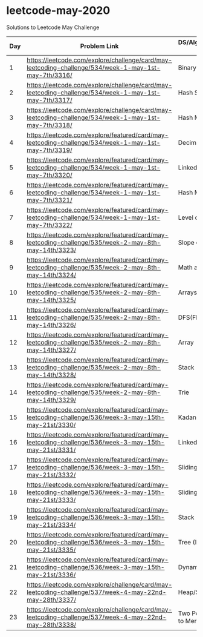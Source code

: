 # leetcode-may-2020
Solutions to Leetcode May Challenge

| Day | Problem Link                                                                                            | DS/Algorithm/Concept Used            | Difficulty | Time required |
| --- | ------------------------------------------------------------------------------------------------------- | ------------------------------------ | ---------- | ------------- |
| 1   | https://leetcode.com/explore/challenge/card/may-leetcoding-challenge/534/week-1-may-1st-may-7th/3316/   | Binary Search                        | Easy       | 15 mins       |
| 2   | https://leetcode.com/explore/challenge/card/may-leetcoding-challenge/534/week-1-may-1st-may-7th/3317/   | Hash Set                             | Easy       | 5 mins        |
| 3   | https://leetcode.com/explore/challenge/card/may-leetcoding-challenge/534/week-1-may-1st-may-7th/3318/   | Hash Map                             | Easy       | 15 mins       |
| 4   | https://leetcode.com/explore/featured/card/may-leetcoding-challenge/534/week-1-may-1st-may-7th/3319/    | Decimal to Binary                    | Easy       | 15 mins       |
| 5   | https://leetcode.com/explore/featured/card/may-leetcoding-challenge/534/week-1-may-1st-may-7th/3320/    | Linked Hash Map                      | Easy       | 15 mins       |
| 6   | https://leetcode.com/explore/featured/card/may-leetcoding-challenge/534/week-1-may-1st-may-7th/3321/    | Hash Map                             | Easy       | 8 mins        |
| 7   | https://leetcode.com/explore/featured/card/may-leetcoding-challenge/534/week-1-may-1st-may-7th/3322/    | Level of tree                        | Easy       | 15 mins       |
| 8   | https://leetcode.com/explore/featured/card/may-leetcoding-challenge/535/week-2-may-8th-may-14th/3323/   | Slope of a line                      | Easy       | 1 hr          |
| 9   | https://leetcode.com/explore/featured/card/may-leetcoding-challenge/535/week-2-may-8th-may-14th/3324/   | Math and Long                        | Easy       | 10 mins       |
| 10  | https://leetcode.com/explore/featured/card/may-leetcoding-challenge/535/week-2-may-8th-may-14th/3325/   | Arrays                               | Easy       | 30 mins       |
| 11  | https://leetcode.com/explore/featured/card/may-leetcoding-challenge/535/week-2-may-8th-may-14th/3326/   | DFS(Flood Fill)                      | Easy       | 10 mins       |
| 12  | https://leetcode.com/explore/featured/card/may-leetcoding-challenge/535/week-2-may-8th-may-14th/3327/   | Array                                | Easy       | 10 mins       |
| 13  | https://leetcode.com/explore/featured/card/may-leetcoding-challenge/535/week-2-may-8th-may-14th/3328/   | Stack                                | Hard       | 3 hours       |
| 14  | https://leetcode.com/explore/featured/card/may-leetcoding-challenge/535/week-2-may-8th-may-14th/3329/   | Trie                                 | Easy       | 15 mins       |
| 15  | https://leetcode.com/explore/featured/card/may-leetcoding-challenge/536/week-3-may-15th-may-21st/3330/  | Kadane                               | Hard       | 1 hour        |
| 16  | https://leetcode.com/explore/featured/card/may-leetcoding-challenge/536/week-3-may-15th-may-21st/3331/  | Linked List                          | Easy       | 20 mins       |
| 17  | https://leetcode.com/explore/featured/card/may-leetcoding-challenge/536/week-3-may-15th-may-21st/3332/  | Sliding window                       | Medium     | 40 mins       |
| 18  | https://leetcode.com/explore/featured/card/may-leetcoding-challenge/536/week-3-may-15th-may-21st/3333/  | Sliding window                       | Hard       | 2 hrs         |
| 19  | https://leetcode.com/explore/featured/card/may-leetcoding-challenge/536/week-3-may-15th-may-21st/3334/  | Stack                                | Hard       | 2 hrs         |
| 20  | https://leetcode.com/explore/featured/card/may-leetcoding-challenge/536/week-3-may-15th-may-21st/3335/  | Tree (Inorder)                       | Easy       | 20 mins       |
| 21  | https://leetcode.com/explore/featured/card/may-leetcoding-challenge/536/week-3-may-15th-may-21st/3336/  | Dynamic Programming                  | Hard       | 1 hr          |
| 22  | https://leetcode.com/explore/challenge/card/may-leetcoding-challenge/537/week-4-may-22nd-may-28th/3337/ | Heap/Sorting                         | Easy       | 10 mins       |
| 23  | https://leetcode.com/explore/challenge/card/may-leetcoding-challenge/537/week-4-may-22nd-may-28th/3338/ | Two Pointers (Similar to Merge sort) | Easy       | 20 mins       |



